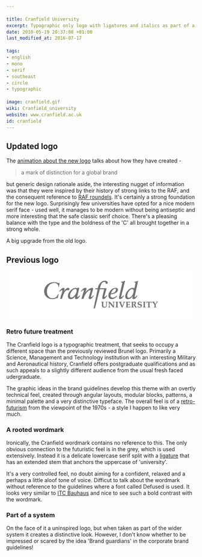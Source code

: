 ```yaml
---

title: Cranfield University
excerpt: Typographic only logo with ligatures and italics as part of a retro future design scheme.
date: 2010-05-19 20:37:08 +01:00
last_modified_at: 2016-07-17

tags:
- english
- mono
- serif
- southeast
- circle
- typographic

image: cranfield.gif
wiki: Cranfield_university
website: www.cranfield.ac.uk
id: cranfield
---
```


## Updated logo
The [animation about the new logo](http://www.cranfield.ac.uk/about/about/building-on-our-heritage) talks about how they have created -

> a mark of distinction for a global brand

but generic design rationale aside, the interesting nugget of information was that they were inspired by their history of strong links to the RAF, and the consequent reference to [RAF roundels][raf]. It's certainly a strong foundation for the new logo. Surprisingly few universities have opted for a nice modern serif face - used well, it manages to be modern without being antiseptic and more interesting that the safe classic serif choice. There's a pleasing balance with the type and the boldness of the 'C' all brought together in a strong whole.

A big upgrade from the old logo.

## Previous logo

![old logo](/images/logospotter/cranfield-old.gif)

### Retro future treatment

The Cranfield logo is a typographic treatment, that seeks to occupy a different space than the previously reviewed Brunel logo. Primarily a Science, Management and Technology institution with an interesting Military and Aeronautical history, Cranfield offers postgraduate qualifications and as such appeals to a slightly different audience from the usual fresh faced udergraduate.

The graphic ideas in the brand guidelines develop this theme with an overtly technical feel, created through angular layouts, modular blocks, patterns, a minimal palette and a very distinctive typeface. The overall feel is of a [retro-futurism](http://en.wikipedia.org/wiki/Retro-futurism) from the viewpoint of the 1970s - a style I happen to like very much.

### A rooted wordmark

Ironically, the Cranfield wordmark contains no reference to this. The only obvious connection to the futuristic feel is in the grey, which is used extensively. Instead it is a delicate lowercase serif split with a [ligature](http://en.wikipedia.org/wiki/Typographic_ligature) that has an extended stem that anchors the  uppercase of 'university'.

It's a very controlled feel, no doubt aiming for a confident, relaxed and a perhaps a little aloof tone of voice. Difficut to talk about the wordmark without reference to the guidelines where a font called Defused is used. It looks very similar to [ITC Bauhaus](http://typedia.com/explore/typeface/itc-bauhaus/) and nice to see such a bold contrast with the wordmark.

### Part of a system

On the face of it a uninspired logo, but when taken as part of the wider system it creates a distinctive look. However, I don't know whether to be impressed or scared by the idea 'Brand guardians' in the corporate brand guidelines!

[raf]:https://en.wikipedia.org/wiki/Royal_Air_Force_roundels
